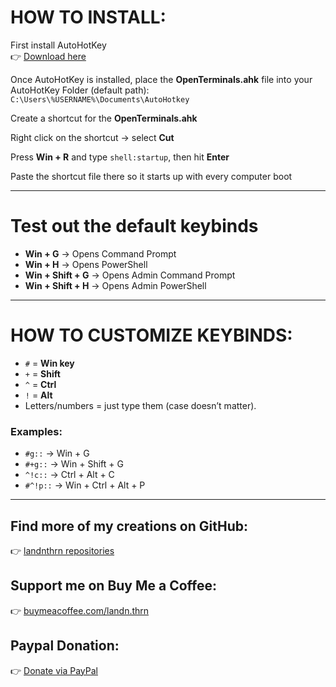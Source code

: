 # HOW TO INSTALL:

First install AutoHotKey  
👉 [Download here](https://www.autohotkey.com)

Once AutoHotKey is installed, place the **OpenTerminals.ahk** file into your AutoHotKey Folder (default path):  
`C:\Users\%USERNAME%\Documents\AutoHotkey`

Create a shortcut for the **OpenTerminals.ahk**  

Right click on the shortcut → select **Cut**  

Press **Win + R** and type `shell:startup`, then hit **Enter**  

Paste the shortcut file there so it starts up with every computer boot  

---

# Test out the default keybinds

- **Win + G** → Opens Command Prompt  
- **Win + H** → Opens PowerShell  
- **Win + Shift + G** → Opens Admin Command Prompt  
- **Win + Shift + H** → Opens Admin PowerShell  

---

# HOW TO CUSTOMIZE KEYBINDS:

- `#` = **Win key**  
- `+` = **Shift**  
- `^` = **Ctrl**  
- `!` = **Alt**  
- Letters/numbers = just type them (case doesn’t matter).  

### Examples:
- `#g::` → Win + G  
- `#+g::` → Win + Shift + G  
- `^!c::` → Ctrl + Alt + C  
- `#^!p::` → Win + Ctrl + Alt + P  

---

## Find more of my creations on GitHub:
👉 [landnthrn repositories](https://github.com/landnthrn?tab=repositories)

## Support me on Buy Me a Coffee:
👉 [buymeacoffee.com/landn.thrn](https://buymeacoffee.com/landn.thrn)

## Paypal Donation:
👉 [Donate via PayPal](https://www.paypal.com/donate/?hosted_button_id=K4PLHFVBH7X8C)
